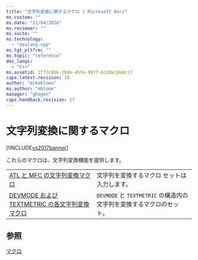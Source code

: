 ```yaml
---
title: "文字列変換に関するマクロ | Microsoft Docs"
ms.custom: ""
ms.date: "11/04/2016"
ms.reviewer: ""
ms.suite: ""
ms.technology: 
  - "devlang-cpp"
ms.tgt_pltfrm: ""
ms.topic: "reference"
dev_langs: 
  - "C++"
ms.assetid: 2ff7c0b6-2bde-45fe-897f-6128e18e0c27
caps.latest.revision: 16
author: "mikeblome"
ms.author: "mblome"
manager: "ghogen"
caps.handback.revision: 17
---
```

# 文字列変換に関するマクロ
[!INCLUDE[vs2017banner](../../assembler/inline/includes/vs2017banner.md)]

これらのマクロは、文字列変換機能を提供します。  
  
|||  
|-|-|  
|[ATL と MFC の文字列変換マクロ](../Topic/ATL%20and%20MFC%20String%20Conversion%20Macros.md)|文字列を変換するマクロ セットは入力します。|  
|[DEVMODE および TEXTMETRIC の各文字列変換マクロ](../Topic/DEVMODE%20and%20TEXTMETRIC%20String%20Conversion%20Macros.md)|`DEVMODE` と `TEXTMETRIC` の構造内の文字列を変換するマクロのセット。|  
  
## 参照  
 [マクロ](../../atl/reference/atl-macros.md)